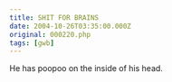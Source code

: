 ```yaml
---
title: SHIT FOR BRAINS
date: 2004-10-26T03:35:00.000Z
original: 000220.php
tags: [gwb]
---
```


He has poopoo on the inside of his head.
